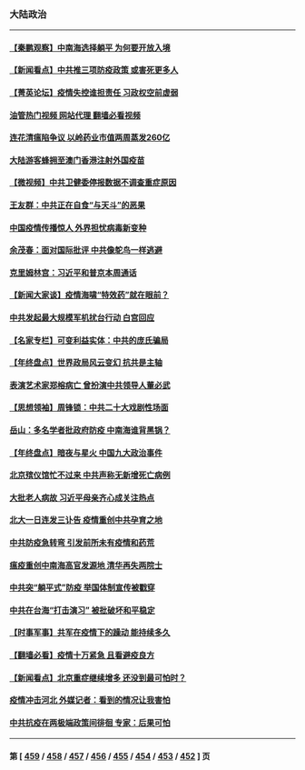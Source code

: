 ### 大陆政治
---
#### [【秦鹏观察】中南海选择躺平 为何要开放入境](../../pages/ncid277/n13890092.md?12271245) 
#### [【新闻看点】中共推三项防疫政策 或害死更多人](../../pages/ncid277/n13892336.md?12271245) 
#### [【菁英论坛】疫情失控谁担责任 习政权空前虚弱](../../pages/ncid277/n13892293.md?12271245) 
#### [油管热门视频 网站代理 翻墙必看视频](http://138.2.39.72:81/youtube.html?epic-marker?12271245)
#### [连花清瘟陷争议 以岭药业市值两周蒸发260亿](../../pages/ncid277/n13892219.md?12271245) 
#### [大陆游客蜂拥至澳门香港注射外国疫苗](../../pages/ncid277/n13892276.md?12271245) 
#### [【微视频】中共卫健委停报数据不调查重症原因](../../pages/ncid277/n13892191.md?12271245) 
#### [王友群：中共正在自食“与天斗”的恶果](../../pages/ncid277/n13892262.md?12271245) 
#### [中国疫情传播惊人 外界担忧病毒新变种](../../pages/ncid277/n13892265.md?12271245) 
#### [余茂春：面对国际批评 中共像鸵鸟一样逃避](../../pages/ncid277/n13892250.md?12271245) 
#### [克里姆林宫：习近平和普京本周通话](../../pages/ncid277/n13892138.md?12271245) 
#### [【新闻大家谈】疫情海啸“特效药”就在眼前？](../../pages/ncid277/n13892157.md?12271245) 
#### [中共发起最大规模军机扰台行动 白宫回应](../../pages/ncid277/n13892220.md?12271245) 
#### [【名家专栏】可变利益实体：中共的庞氏骗局](../../pages/ncid277/n13891659.md?12271245) 
#### [【年终盘点】世界政局风云变幻 抗共是主轴](../../pages/ncid277/n13885726.md?12271245) 
#### [表演艺术家郑榕病亡 曾扮演中共领导人董必武](../../pages/ncid277/n13892004.md?12271245) 
#### [【思想领袖】周锋锁：中共二十大戏剧性场面](../../pages/ncid277/n13882331.md?12271245) 
#### [岳山：多名学者批政府防疫 中南海谁背黑锅？](../../pages/ncid277/n13891807.md?12271245) 
#### [【年终盘点】暗夜与星火 中国九大政治事件](../../pages/ncid277/n13891171.md?12271245) 
#### [北京殡仪馆忙不过来 中共声称无新增死亡病例](../../pages/ncid277/n13891785.md?12271245) 
#### [大批老人病故 习近平母亲齐心成关注热点](../../pages/ncid277/n13891779.md?12271245) 
#### [北大一日连发三讣告 疫情重创中共孕育之地](../../pages/ncid277/n13891518.md?12271245) 
#### [中共防疫急转弯 引发前所未有疫情和药荒](../../pages/ncid277/n13891787.md?12271245) 
#### [瘟疫重创中南海高官发源地 清华再失两院士](../../pages/ncid277/n13891777.md?12271245) 
#### [中共突“躺平式”防疫 举国体制宣传被戳穿](../../pages/ncid277/n13891770.md?12271245) 
#### [中共在台海“打击演习” 被批破坏和平稳定](../../pages/ncid277/n13891734.md?12271245) 
#### [【时事军事】共军在疫情下的躁动 能持续多久](../../pages/ncid277/n13891569.md?12271245) 
#### [【翻墙必看】疫情十万紧急 且看避疫良方](../../pages/ncid277/n13891426.md?12271245) 
#### [【新闻看点】北京重症继续增多 还没到最可怕时？](../../pages/ncid277/n13891184.md?12271245) 
#### [疫情冲击河北 外媒记者：看到的情况让我害怕](../../pages/ncid277/n13891260.md?12271245) 
#### [中共抗疫在两极端政策间徘徊 专家：后果可怕](../../pages/ncid277/n13891235.md?12271245) 

---
#### 第 [ [459](./459.md?12271245) / [458](./458.md?12271245) / [457](./457.md?12271245) / [456](./456.md?12271245) / [455](./455.md?12271245) / [454](./454.md?12271245) / [453](./453.md?12271245) / [452](./452.md?12271245) ] 页
